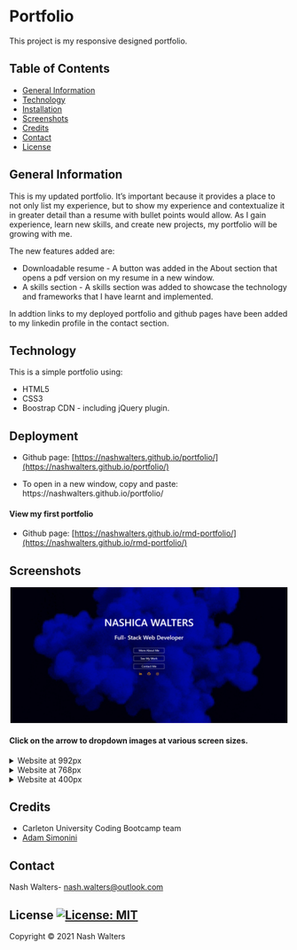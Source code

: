 # Portfolio

This project is my responsive designed portfolio. 

## Table of Contents
* [General Information](#general-information)
* [Technology](#technology)
* [Installation](#installation)
* [Screenshots](#screenshots)
* [Credits](#credits)
* [Contact](#contact)
* [License](#license)

## General Information

This is my updated portfolio. It’s important because it provides a place to not only list my experience, but to show my experience and contextualize it in greater detail than a resume with bullet points would allow. As I gain experience, learn new skills, and create new projects, my portfolio will be growing with me. 

The new features added are:
* Downloadable resume - A button was added in the About section that opens a pdf version on my resume in a new window.
* A skills section - A skills section was added to showcase the technology and frameworks that I have learnt and implemented.

In addtion links to my deployed portfolio and github pages have been added to my linkedin profile in the contact section.

## Technology

This is a simple portfolio using:
* HTML5
* CSS3
* Boostrap CDN - including jQuery plugin.

## Deployment

* Github page: [https://nashwalters.github.io/portfolio/](https://nashwalters.github.io/portfolio/)

* To open in a new window, copy and paste: https://<span></span>nashwalters.github.io/portfolio/

#### View my first portfolio
* Github page: [https://nashwalters.github.io/rmd-portfolio/](https://nashwalters.github.io/rmd-portfolio/)


## Screenshots
<p align="center"> 
<img src="assets/img/screencapture-landing.png" alt= "screenshot of my portfolio" width= "500px">
</p>

#### Click on the arrow to dropdown images at various screen sizes.

<details>
  <summary>Website at 992px</summary>
  <img src="assets/img/screencapture-992px.png" alt= "screenshot of site at 992px">
</details>
<details>
  <summary>Website at 768px</summary>
   <img src="assets/img/screencapture-768px.png" alt= "screenshot of site at 768px">
</details>
<details>
  <summary>Website at 400px</summary>
   <img src="assets/img/screencapture-400px.png" alt= "screenshot of site at 400px">
</details>

## Credits

* Carleton University Coding Bootcamp team
* [Adam Simonini](https://github.com/adamsimonini)

## Contact

Nash Walters- nash.walters@outlook.com

## License [![License: MIT](https://img.shields.io/badge/License-MIT-yellow.svg)](https://opensource.org/licenses/MIT)

Copyright © 2021 Nash Walters
